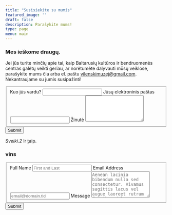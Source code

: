 ```yaml
---
title: "Susisiekite su mumis"
featured_image: ''
draft: false
description: Parašykite mums!
type: page
menu: main
---
```


### Mes ieškome draugų.

Jei jūs turite minčių apie tai, kaip Baltarusių kultūros ir bendruomenės centras galėtų veikti geriau, ar norėtumėte dalyvauti mūsų veiklose, parašykite mums čia arba el. paštu vilenskimuzej@gmail.com. Nekantraujame su jumis susipažinti!

<form id="fs-frm" name="simple-contact-form" accept-charset="utf-8" action="https://formspree.io/f/{form_id}" method="post">
  <fieldset id="fs-frm-inputs">
    <label for="full-name">Kuo jūs vardu?</label>
    <input type="text" name="name" id="full-name" placeholder required="">
    <label for="email-address">Jūsų elektroninis paštas</label>
    <input type="email" name="_replyto" id="email-address" placeholder required="">
    <label for="message">Žinutė</label>
    <textarea rows="5" name="message" id="message" placeholder required=""></textarea>
    <input type="hidden" name="_subject" id="email-subject" value="Contact Form Submission">
  </fieldset>
  <input type="submit" value="Submit">
</form>

<em>Sveiki.<super>2</super></em> Ir <u>t</u>aip.
<h3>vins</h3>
<form id="fs-frm" name="simple-contact-form" accept-charset="utf-8" action="https://formspree.io/f/{form_id}" method="post">
  <fieldset id="fs-frm-inputs">
    <label for="full-name">Full Name</label>
    <input type="text" name="name" id="full-name" placeholder="First and Last" required="">
    <label for="email-address">Email Address</label>
    <input type="email" name="_replyto" id="email-address" placeholder="email@domain.tld" required="">
    <label for="message">Message</label>
    <textarea rows="5" name="message" id="message" placeholder="Aenean lacinia bibendum nulla sed consectetur. Vivamus sagittis lacus vel augue laoreet rutrum faucibus dolor auctor. Donec ullamcorper nulla non metus auctor fringilla nullam quis risus." required=""></textarea>
    <input type="hidden" name="_subject" id="email-subject" value="Contact Form Submission">
  </fieldset>
  <input type="submit" value="Submit">
</form>